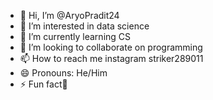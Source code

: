 - 👋 Hi, I’m @AryoPradit24
- 👀 I’m interested in data science
- 🌱 I’m currently learning CS
- 💞️ I’m looking to collaborate on  programming
- 📫 How to reach me  instagram striker289011
- 😄 Pronouns:  He/Him
- ⚡ Fun fact🐜

<!---
AryoPradit24/AryoPradit24 is a ✨ special ✨ repository because its `README.md` (this file) appears on your GitHub profile.
You can click the Preview link to take a look at your changes.
--->
